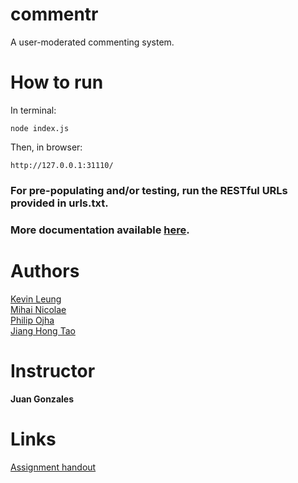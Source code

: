 commentr
========

A user-moderated commenting system.

# How to run #

In terminal:

	node index.js

Then, in browser:

	http://127.0.0.1:31110/

### For pre-populating and/or testing, run the RESTful URLs provided in urls.txt.

### More documentation available [here](https://docs.google.com/document/d/10GEvxpX6j5AlhrcAq1mWWsWp4KbPUG-KHW6CDPpjXRU/edit).

# Authors #

[Kevin Leung](http://github.com/kevleung)  
[Mihai Nicolae](http://github.com/mnicolae)   
[Philip Ojha](http://github.com/oojhaa)  
[Jiang Hong Tao](http://github.com/jianghong)    

# Instructor #

**Juan Gonzales**  

# Links #

[Assignment handout](http://csc309.fabspaces.cc/?page_id=52)